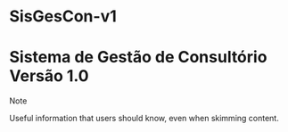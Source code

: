 # SisGesCon-v1
# Sistema de Gestão de Consultório Versão 1.0
> [!NOTE]
> Useful information that users should know, even when skimming content.

